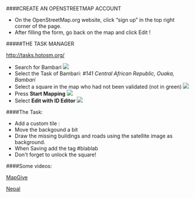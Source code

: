 ####CREATE AN OPENSTREETMAP ACCOUNT

* On the OpenStreetMap.org website, click “sign up” in the top right corner of the page.
* After filling the form, go back on the map and click Edit !

#####THE TASK MANAGER

http://tasks.hotosm.org/

* Search for Bambari 
![](http://gis.asseng.info/bambari/TM_Search.png)
* Select the Task of Bambari:
  _#141 Central African Republic, Ouaka, Bambari_
* Select a square in the map who had not been validated (not in green)
![](http://gis.asseng.info/bambari/TM_SelectSquare.png)
* Press __Start Mapping__
![](http://gis.asseng.info/bambari/TM_StartMapping.png)
* Select __Edit with ID Editor__
![](http://gis.asseng.info/bambari/TM_IDEditor.png)


####The Task:

* Add a custom tile : 
* Move the backgound a bit
* Draw the missing buildings and roads using the satellite image as background.
* When Saving add the tag #blablab
* Don't forget to unlock the square!


####Some videos: 

[MapGive](http://mapgive.state.gov/learn-to-map/ "MapGive")

[Nepal](https://vimeo.com/126611252 "Nepal")



